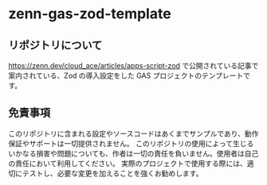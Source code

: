 # zenn-gas-zod-template

## リポジトリについて

https://zenn.dev/cloud_ace/articles/apps-script-zod で公開されている記事で案内されている、Zod の導入設定をした GAS プロジェクトのテンプレートです。

## 免責事項
このリポジトリに含まれる設定やソースコードはあくまでサンプルであり、動作保証やサポートは一切提供されません。
このリポジトリの使用によって生じるいかなる損害や問題についても、作者は一切の責任を負いません。使用者は自己の責任において利用してください。
実際のプロジェクトで使用する際には、適切にテストし、必要な変更を加えることを強くお勧めします。
